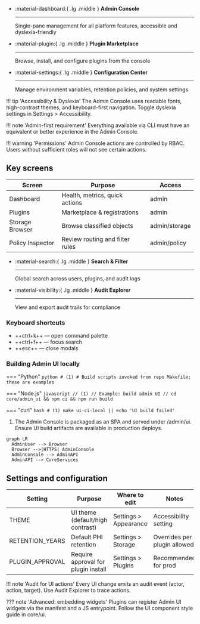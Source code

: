 <div class='grid cards' markdown>

-   :material-dashboard:{ .lg .middle } **Admin Console**

    ---

    Single-pane management for all platform features, accessible and dyslexia-friendly

-   :material-plugin:{ .lg .middle } **Plugin Marketplace**

    ---

    Browse, install, and configure plugins from the console

-   :material-settings:{ .lg .middle } **Configuration Center**

    ---

    Manage environment variables, retention policies, and system settings

</div>

!!! tip 'Accessibility & Dyslexia'
    The Admin Console uses readable fonts, high-contrast themes, and keyboard-first navigation. Toggle dyslexia settings in Settings > Accessibility.

!!! note 'Admin-first requirement'
    Everything available via CLI must have an equivalent or better experience in the Admin Console.

!!! warning 'Permissions'
    Admin Console actions are controlled by RBAC. Users without sufficient roles will not see certain actions.

## Key screens

| Screen | Purpose | Access |
|--------|---------|--------|
| Dashboard | Health, metrics, quick actions | admin |
| Plugins | Marketplace & registrations | admin |
| Storage Browser | Browse classified objects | admin/storage |
| Policy Inspector | Review routing and filter rules | admin/policy |

<div class='grid cards' markdown>

-   :material-search:{ .lg .middle } **Search & Filter**

    ---

    Global search across users, plugins, and audit logs

-   :material-visibility:{ .lg .middle } **Audit Explorer**

    ---

    View and export audit trails for compliance

</div>

### Keyboard shortcuts

- ++ctrl+k++ — open command palette
- ++ctrl+f++ — focus search
- ++esc++ — close modals

### Building Admin UI locally

=== "Python"
    ```python
    # (1)
    # Build scripts invoked from repo Makefile; these are examples
    ```

=== "Node.js"
    ```javascript
    // (1)
    // Example: build admin UI
    // cd core/admin_ui && npm ci && npm run build
    ```

=== "curl"
    ```bash
    # (1)
    make ui-ci-local || echo 'UI build failed'
    ```

1. The Admin Console is packaged as an SPA and served under /admin/ui. Ensure UI build artifacts are available in production deploys.

```mermaid
graph LR
  AdminUser --> Browser
  Browser -->|HTTPS| AdminConsole
  AdminConsole --> AdminAPI
  AdminAPI --> CoreServices
```

## Settings and configuration

| Setting | Purpose | Where to edit | Notes |
|---------|---------|---------------|-------|
| THEME | UI theme (default/high contrast) | Settings > Appearance | Accessibility setting |
| RETENTION_YEARS | Default PHI retention | Settings > Storage | Overrides per plugin allowed |
| PLUGIN_APPROVAL | Require approval for plugin install | Settings > Plugins | Recommended for prod |

!!! note 'Audit for UI actions'
    Every UI change emits an audit event (actor, action, target). Use Audit Explorer to trace actions.

??? note 'Advanced: embedding widgets'
    Plugins can register Admin UI widgets via the manifest and a JS entrypoint. Follow the UI component style guide in core/ui.

[^1]: The Admin Console is the primary integration point for non-developer users and must support assistive technologies.
